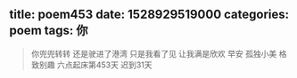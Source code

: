 title: poem453
date: 1528929519000
categories: poem
tags: 你
---
> 你兜兜转转
还是驶进了港湾
只是我看了见
让我满是欣欢
早安
孤独小美
格致别趣
六点起床第453天 迟到31天